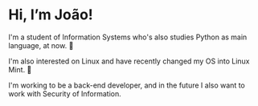 # Hi, I’m João!
 
 I'm a student of Information Systems who's also studies Python as main language, at now. 🐍 
 
 
 I'm also interested on Linux and have recently changed my OS into Linux Mint. 🐧 
 
 
 I'm working to be a back-end developer, and in the future I also want to work with Security of Information.
 
